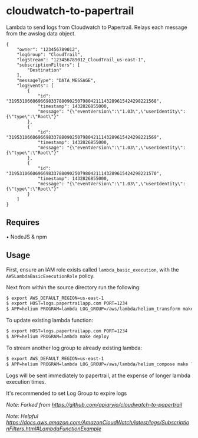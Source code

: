 # cloudwatch-to-papertrail
Lambda to send logs from Cloudwatch to Papertrail. Relays each message from the awslog data object.

```
{
    "owner": "123456789012",
    "logGroup": "CloudTrail",
    "logStream": "123456789012_CloudTrail_us-east-1",
    "subscriptionFilters": [
        "Destination"
    ],
    "messageType": "DATA_MESSAGE",
    "logEvents": [
        {
            "id": "31953106606966983378809025079804211143289615424298221568",
            "timestamp": 1432826855000,
            "message": "{\"eventVersion\":\"1.03\",\"userIdentity\":{\"type\":\"Root\"}"
        },
        {
            "id": "31953106606966983378809025079804211143289615424298221569",
            "timestamp": 1432826855000,
            "message": "{\"eventVersion\":\"1.03\",\"userIdentity\":{\"type\":\"Root\"}"
        },
        {
            "id": "31953106606966983378809025079804211143289615424298221570",
            "timestamp": 1432826855000,
            "message": "{\"eventVersion\":\"1.03\",\"userIdentity\":{\"type\":\"Root\"}"
        }
    ]
}
``` 


## Requires
• NodeJS & npm

## Usage

First, ensure an IAM role exists called `lambda_basic_execution`,
with the `AWSLambdaBasicExecutionRole` policy.

Next from within the source directory run the following:
```bash
$ export AWS_DEFAULT_REGION=us-east-1
$ export HOST=logs.papertrailapp.com PORT=1234
$ APP=helium PROGRAM=lambda LOG_GROUP=/aws/lambda/helium_transform make
```

To update existing lambda function:

```bash
$ export HOST=logs.papertrailapp.com PORT=1234
$ APP=helium PROGRAM=lambda make deploy
```

To stream another log group to already existing lambda:

```bash
$ export AWS_DEFAULT_REGION=us-east-1
$ APP=helium PROGRAM=lambda LOG_GROUP=/aws/lambda/helium_compose make log
```

Logs will be sent immediately to papertrail, at the expense of longer lambda execution times.

It's recommended to set Log Group to expire logs

*Note: Forked from https://github.com/apiaryio/cloudwatch-to-papertrail*

*Note: Helpful https://docs.aws.amazon.com/AmazonCloudWatch/latest/logs/SubscriptionFilters.html#LambdaFunctionExample*
